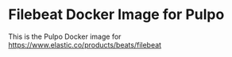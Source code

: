 # Filebeat Docker Image for Pulpo

This is the Pulpo Docker image for https://www.elastic.co/products/beats/filebeat

